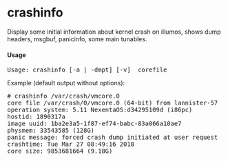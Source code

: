 crashinfo
====

Display some initial information about kernel crash on illumos, shows dump headers, msgbuf, panicinfo, some main tunables.

#### Usage
<pre>
Usage: crashinfo [-a | -dmpt] [-v]  corefile  
</pre>
Example (default output without options):
<pre>
# crashinfo /var/crash/vmcore.0
core file /var/crash/0/vmcore.0 (64-bit) from lannister-57
operation system: 5.11 NexentaOS:d34295109d (i86pc)
hostid: 1890317a
image uuid: 1ba2e3a5-1f87-ef74-babc-83a066a10ae7
physmem: 33543585 (128G)
panic message: forced crash dump initiated at user request
crashtime: Tue Mar 27 08:49:16 2018
core size: 9853681664 (9.18G)
</pre>

